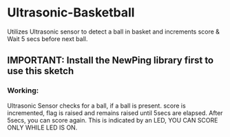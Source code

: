 # Ultrasonic-Basketball
Utilizes Ultrasonic sensor to detect a ball in basket and increments score &amp; Wait 5 secs before next ball.
## IMPORTANT: Install the NewPing library first to use this sketch
### Working:
Ultrasonic Sensor checks for a ball, if a ball is present. score is incremented, flag is raised and remains raised until 5secs are elapsed. After 5secs, you can score again. This is indicated by an LED, YOU CAN SCORE ONLY WHILE LED IS ON.
